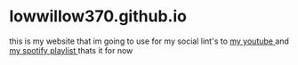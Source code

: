 # lowwillow370.github.io
this is my website that im going to use for my social
lint's to
<a href="https://www.youtube.com"> my youtube </a>
and
<a href="https://open.spotify.com/playlist/5PmaJ9bVLkZrhEamwFR80k?si=a07f87529a7e4c1b"> my spotify playlist </a>
thats it for now
